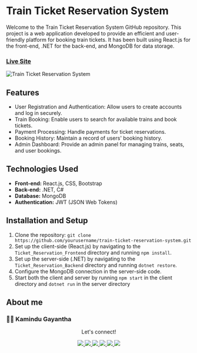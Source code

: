 # Train Ticket Reservation System

Welcome to the Train Ticket Reservation System GitHub repository. This project is a web application developed to provide an efficient and user-friendly platform for booking train tickets. It has been built using React.js for the front-end, .NET for the back-end, and MongoDB for data storage.


### [Live Site](https://traingo.netlify.app/)

![Train Ticket Reservation System](https://res.cloudinary.com/dmfljlyu1/image/upload/v1698775383/traingo_zpzyh7.jpg)


## Features

- User Registration and Authentication: Allow users to create accounts and log in securely.
- Train Booking: Enable users to search for available trains and book tickets.
- Payment Processing: Handle payments for ticket reservations.
- Booking History: Maintain a record of users' booking history.
- Admin Dashboard: Provide an admin panel for managing trains, seats, and user bookings.

## Technologies Used

- **Front-end:** React.js, CSS, Bootstrap
- **Back-end:** .NET, C#
- **Database:** MongoDB
- **Authentication:** JWT (JSON Web Tokens)

## Installation and Setup

1. Clone the repository: `git clone https://github.com/yourusername/train-ticket-reservation-system.git`
2. Set up the client-side (React.js) by navigating to the `Ticket_Reservation_Frontend` directory and running `npm install`.
3. Set up the server-side (.NET) by navigating to the `Ticket_Reservation_Backend` directory and running `dotnet restore`.
4. Configure the MongoDB connection in the server-side code.
5. Start both the client and server by running `npm start` in the client directory and `dotnet run` in the server directory



## About me

### 👨‍💻 Kamindu Gayantha

   <div align="center">
<p align="center">Let's connect!</p>

<a href="https://lk.linkedin.com/in/kamindu-gayantha-4693661b5" target="blank">
    <img src="https://img.shields.io/badge/linkedin-%230077B5.svg?&style=for-the-badge&logo=linkedin&logoColor=white" />
</a>

<a href="https://medium.com/@kamidugayantha" target="blank">
    <img src="https://img.shields.io/badge/Medium-12100E?style=for-the-badge&logo=medium&logoColor=white" />
</a>

<a href="https://stackoverflow.com" target="blank">
    <img src="https://img.shields.io/badge/Stack_Overflow-FE7A16?style=for-the-badge&logo=stack-overflow&logoColor=white" />
</a>

<a href = "https://twitter.com/k_a_m_i_n_d_u_" target="blank">
    <img src="https://img.shields.io/badge/Twitter-1DA1F2?style=for-the-badge&logo=twitter&logoColor=white" />
</a>

<a href="https://www.facebook.com/people/Kamindu-Gayantha/pfbid0HiQ3VyBUHkvNnHN3Soc6tjJqmNhdNqopfatjNJQ53eHnCCZ5s7h95GLDDvKtUTZkl/" target="blank">
    <img src="https://img.shields.io/badge/Facebook-1877F2?style=for-the-badge&logo=facebook&logoColor=white" />
</a>

<a href="https://www.instagram.com/k_a_m_i_n_d_u_/" target="blank">
    <img src="https://img.shields.io/badge/Instagram-E4405F?style=for-the-badge&logo=instagram&logoColor=white" />
</a>

</div>
